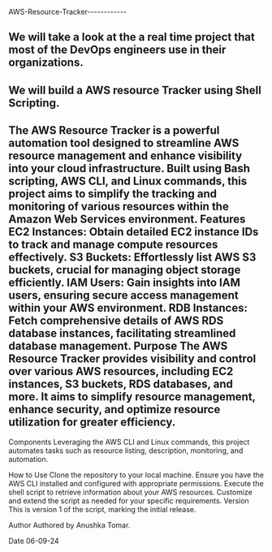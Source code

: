 AWS-Resource-Tracker------------

We will take a look at the a real time project that most of the DevOps engineers use in their organizations.
-------------------------------------
We will build a AWS resource Tracker using Shell Scripting.
------------------------------------
The AWS Resource Tracker is a powerful automation tool designed to streamline AWS resource management and enhance visibility into your cloud infrastructure. Built using Bash scripting, AWS CLI, and Linux commands, this project aims to simplify the tracking and monitoring of various resources within the Amazon Web Services environment. Features EC2 Instances: Obtain detailed EC2 instance IDs to track and manage compute resources effectively. S3 Buckets: Effortlessly list AWS S3 buckets, crucial for managing object storage efficiently. IAM Users: Gain insights into IAM users, ensuring secure access management within your AWS environment. RDB Instances: Fetch comprehensive details of AWS RDS database instances, facilitating streamlined database management. Purpose The AWS Resource Tracker provides visibility and control over various AWS resources, including EC2 instances, S3 buckets, RDS databases, and more. It aims to simplify resource management, enhance security, and optimize resource utilization for greater efficiency.
-------------------------------------
Components Leveraging the AWS CLI and Linux commands, this project automates tasks such as resource listing, description, monitoring, and automation.

How to Use Clone the repository to your local machine. Ensure you have the AWS CLI installed and configured with appropriate permissions. Execute the shell script to retrieve information about your AWS resources. Customize and extend the script as needed for your specific requirements. Version This is version 1 of the script, marking the initial release.

Author Authored by Anushka Tomar.

Date 06-09-24
